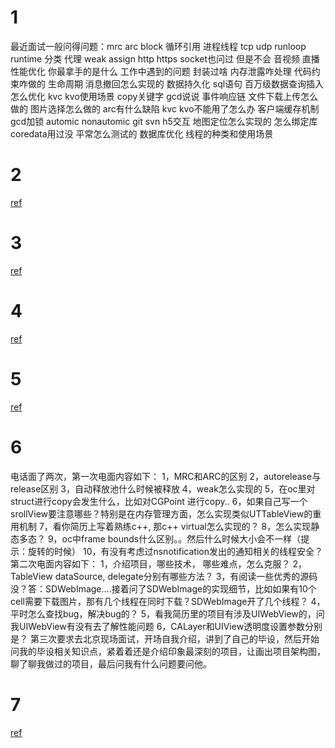 # 1

最近面试一般问得问题：mrc arc block 循环引用 进程线程 tcp udp runloop runtime 分类 代理 weak assign http https socket也问过 但是不会 音视频 直播 性能优化 你最拿手的是什么 工作中遇到的问题 封装过啥 内存泄露咋处理 代码约束咋做的 生命周期 消息撤回怎么实现的 数据持久化 sql语句 百万级数据查询插入怎么优化 kvc kvo使用场景 copy关键字 gcd说说 事件响应链 文件下载上传怎么做的 图片选择怎么做的 arc有什么缺陷 kvc kvo不能用了怎么办 客户端缓存机制 gcd加锁 automic nonautomic git svn h5交互 地图定位怎么实现的 怎么绑定库 coredata用过没 平常怎么测试的 数据库优化 线程的种类和使用场景

# 2

[ref](http://hl1987.com/2017/09/05/%E8%85%BE%E8%AE%AFSNG%E6%9F%90%E9%83%A8%E9%97%A8iOS%E9%9D%A2%E8%AF%95%E7%BB%8F%E5%8E%86/)

# 3

[ref](https://juejin.im/post/5b5a8e7e518825615e6f6c11)

# 4

[ref](https://github.com/lzyy/iOS-Developer-Interview-Questions)

# 5

[ref](http://www.zoomfeng.com/blog/ios-level-up.html)

# 6

电话面了两次，第一次电面内容如下：
1，MRC和ARC的区别
2，autorelease与release区别
3，自动释放池什么时候被释放
4，weak怎么实现的
5，在oc里对struct进行copy会发生什么，比如对CGPoint 进行copy..
6，如果自己写一个srollView要注意哪些？特别是在内存管理方面，怎么实现类似UTTableView的重用机制
7，看你简历上写着熟练c++, 那c++ virtual怎么实现的？
8，怎么实现静态多态？
9，oc中frame bounds什么区别。。然后什么时候大小会不一样（提示：旋转的时候）
10，有没有考虑过nsnotification发出的通知相关的线程安全？
第二次电面内容如下：
1，介绍项目，哪些技术， 哪些难点，怎么克服？
2，TableView dataSource, delegate分别有哪些方法？
3，有阅读一些优秀的源码没？答：SDWebImage....接着问了SDWebImage的实现细节，比如如果有10个cell需要下载图片，那有几个线程在同时下载？SDWebImage开了几个线程？
4，平时怎么查找bug，解决bug的？
5，看我简历里的项目有涉及UIWebView的，问我UIWebView有没有去了解性能问题
6，CALayer和UIView透明度设置参数分别是？
第三次要求去北京现场面试，开场自我介绍，讲到了自己的毕设，然后开始问我的毕设相关知识点，紧着着还是介绍印象最深刻的项目，让画出项目架构图，聊了聊我做过的项目，最后问我有什么问题要问他。

# 7

[ref](https://shawnfoo.github.io/2018/11/19/%E4%B8%89%E5%B9%B4iOS%E9%9D%A2%E8%AF%95%E4%B9%8B%E5%A4%A7%E5%8E%82%E5%AF%BB%E6%A2%A6%E8%AE%B0/)
